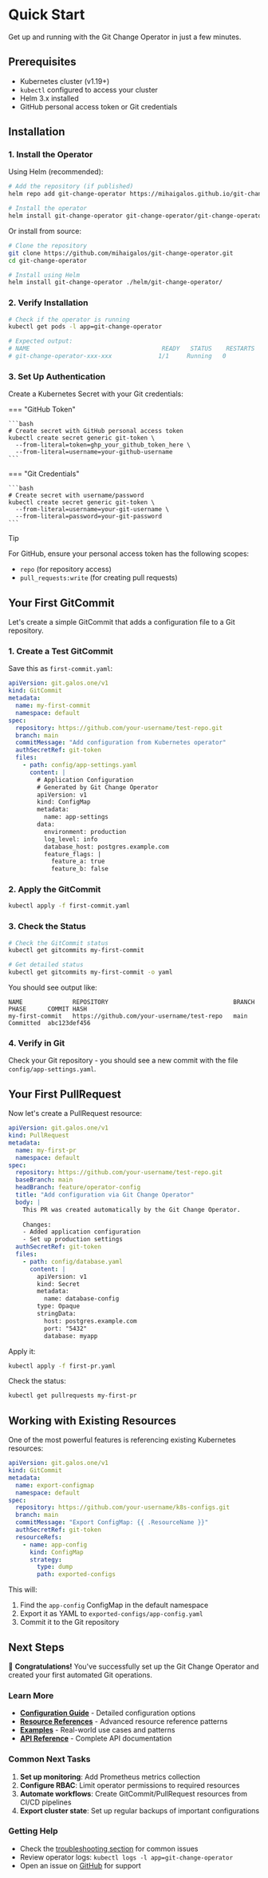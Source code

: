 # Quick Start

Get up and running with the Git Change Operator in just a few minutes.

## Prerequisites

- Kubernetes cluster (v1.19+)
- `kubectl` configured to access your cluster
- Helm 3.x installed
- GitHub personal access token or Git credentials

## Installation

### 1. Install the Operator

Using Helm (recommended):

```bash
# Add the repository (if published)
helm repo add git-change-operator https://mihaigalos.github.io/git-change-operator

# Install the operator
helm install git-change-operator git-change-operator/git-change-operator
```

Or install from source:

```bash
# Clone the repository
git clone https://github.com/mihaigalos/git-change-operator.git
cd git-change-operator

# Install using Helm
helm install git-change-operator ./helm/git-change-operator/
```

### 2. Verify Installation

```bash
# Check if the operator is running
kubectl get pods -l app=git-change-operator

# Expected output:
# NAME                                     READY   STATUS    RESTARTS   AGE
# git-change-operator-xxx-xxx             1/1     Running   0          1m
```

### 3. Set Up Authentication

Create a Kubernetes Secret with your Git credentials:

=== "GitHub Token"

    ```bash
    # Create secret with GitHub personal access token
    kubectl create secret generic git-token \
      --from-literal=token=ghp_your_github_token_here \
      --from-literal=username=your-github-username
    ```

=== "Git Credentials"

    ```bash
    # Create secret with username/password
    kubectl create secret generic git-token \
      --from-literal=username=your-git-username \
      --from-literal=password=your-git-password
    ```

>[!TIP]
> For GitHub, ensure your personal access token has the following scopes:
> 
> - `repo` (for repository access)
> - `pull_requests:write` (for creating pull requests)

## Your First GitCommit

Let's create a simple GitCommit that adds a configuration file to a Git repository.

### 1. Create a Test GitCommit

Save this as `first-commit.yaml`:

```yaml
apiVersion: git.galos.one/v1
kind: GitCommit
metadata:
  name: my-first-commit
  namespace: default
spec:
  repository: https://github.com/your-username/test-repo.git
  branch: main
  commitMessage: "Add configuration from Kubernetes operator"
  authSecretRef: git-token
  files:
    - path: config/app-settings.yaml
      content: |
        # Application Configuration
        # Generated by Git Change Operator
        apiVersion: v1
        kind: ConfigMap
        metadata:
          name: app-settings
        data:
          environment: production
          log_level: info
          database_host: postgres.example.com
          feature_flags: |
            feature_a: true
            feature_b: false
```

### 2. Apply the GitCommit

```bash
kubectl apply -f first-commit.yaml
```

### 3. Check the Status

```bash
# Check the GitCommit status
kubectl get gitcommits my-first-commit

# Get detailed status
kubectl get gitcommits my-first-commit -o yaml
```

You should see output like:
```
NAME              REPOSITORY                                   BRANCH   PHASE      COMMIT HASH
my-first-commit   https://github.com/your-username/test-repo   main     Committed  abc123def456
```

### 4. Verify in Git

Check your Git repository - you should see a new commit with the file `config/app-settings.yaml`.

## Your First PullRequest

Now let's create a PullRequest resource:

```yaml
apiVersion: git.galos.one/v1
kind: PullRequest
metadata:
  name: my-first-pr
  namespace: default
spec:
  repository: https://github.com/your-username/test-repo.git
  baseBranch: main
  headBranch: feature/operator-config
  title: "Add configuration via Git Change Operator"
  body: |
    This PR was created automatically by the Git Change Operator.
    
    Changes:
    - Added application configuration
    - Set up production settings
  authSecretRef: git-token
  files:
    - path: config/database.yaml
      content: |
        apiVersion: v1
        kind: Secret
        metadata:
          name: database-config
        type: Opaque
        stringData:
          host: postgres.example.com
          port: "5432"
          database: myapp
```

Apply it:
```bash
kubectl apply -f first-pr.yaml
```

Check the status:
```bash
kubectl get pullrequests my-first-pr
```

## Working with Existing Resources

One of the most powerful features is referencing existing Kubernetes resources:

```yaml
apiVersion: git.galos.one/v1
kind: GitCommit
metadata:
  name: export-configmap
  namespace: default
spec:
  repository: https://github.com/your-username/k8s-configs.git
  branch: main
  commitMessage: "Export ConfigMap: {{ .ResourceName }}"
  authSecretRef: git-token
  resourceRefs:
    - name: app-config
      kind: ConfigMap
      strategy:
        type: dump
        path: exported-configs
```

This will:
1. Find the `app-config` ConfigMap in the default namespace
2. Export it as YAML to `exported-configs/app-config.yaml`
3. Commit it to the Git repository

## Next Steps

🎉 **Congratulations!** You've successfully set up the Git Change Operator and created your first automated Git operations.

### Learn More

- **[Configuration Guide](configuration.md)** - Detailed configuration options
- **[Resource References](resource-references.md)** - Advanced resource reference patterns  
- **[Examples](../examples/index.md)** - Real-world use cases and patterns
- **[API Reference](../reference/api.md)** - Complete API documentation

### Common Next Tasks

1. **Set up monitoring**: Add Prometheus metrics collection
2. **Configure RBAC**: Limit operator permissions to required resources
3. **Automate workflows**: Create GitCommit/PullRequest resources from CI/CD pipelines
4. **Export cluster state**: Set up regular backups of important configurations

### Getting Help

- Check the [troubleshooting section](../reference/error-handling.md) for common issues
- Review operator logs: `kubectl logs -l app=git-change-operator`
- Open an issue on [GitHub](https://github.com/mihaigalos/git-change-operator/issues) for support